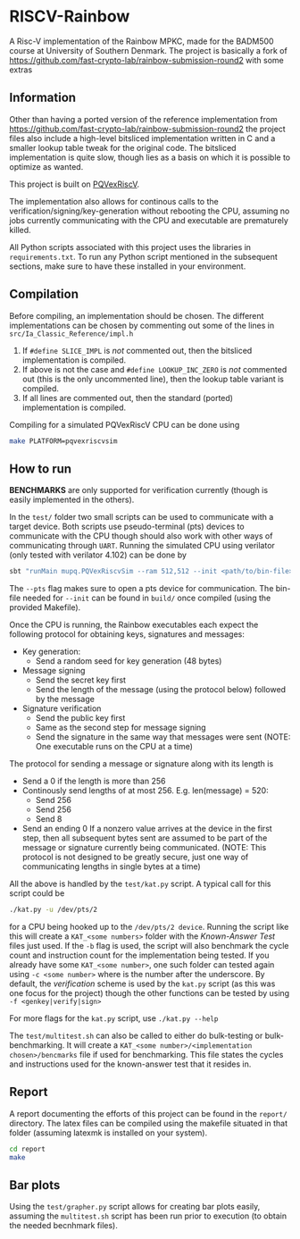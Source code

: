 # RISCV-Rainbow 
A Risc-V implementation of the Rainbow MPKC, made for the BADM500 course at University of Southern Denmark. The project is basically a fork of https://github.com/fast-crypto-lab/rainbow-submission-round2 with some extras
  
## Information   
Other than having a ported version of the reference implementation from
https://github.com/fast-crypto-lab/rainbow-submission-round2 
the project files also include a high-level bitsliced implementation written in C and a smaller lookup table tweak for the original code. The bitsliced implementation is quite slow, though lies as a basis on which it is possible to optimize as wanted.


This project is built on [PQVexRiscV](https://github.com/mupq/pqriscv-vexriscv).

The implementation also allows for continous calls to the verification/signing/key-generation without rebooting the CPU, assuming no jobs currently communicating with the CPU and executable are prematurely killed.

All Python scripts associated with this project uses the libraries in `requirements.txt`. To run any Python script mentioned in the subsequent sections, make sure to have these installed in your environment.

## Compilation
Before compiling, an implementation should be chosen. The different implementations can be chosen by commenting out some of the lines in `src/Ia_Classic_Reference/impl.h`
1. If `#define SLICE_IMPL` is *not* commented out, then the bitsliced implementation is compiled.
2. If above is not the case and `#define LOOKUP_INC_ZERO` is *not* commented out (this is the only uncommented line), then the lookup table variant is compiled.
3. If all lines are commented out, then the standard (ported) implementation is compiled.

Compiling for a simulated PQVexRiscV CPU can be done using
```bash
make PLATFORM=pqvexriscvsim
```

## How to run
**BENCHMARKS** are only supported for verification currently (though is easily implemented in the others).

In the `test/` folder two small scripts can be used to communicate with a target device. Both scripts use pseudo-terminal (pts) devices to communicate with the CPU though should also work with other ways of communicating through `UART`. Running the simulated CPU using verilator (only tested with verilator 4.102) can be done by
```bash
sbt "runMain mupq.PQVexRiscvSim --ram 512,512 --init <path/to/bin-file> --pts"
```
The `--pts` flag makes sure to open a pts device for communication. The bin-file needed for `--init` can be found in `build/` once compiled (using the provided Makefile).

Once the CPU is running, the Rainbow executables each expect the following protocol for obtaining keys, signatures and messages:
* Key generation:
  * Send a random seed for key generation (48 bytes)
* Message signing
  * Send the secret key first
  * Send the length of the message (using the protocol below) followed by the message
* Signature verification
  * Send the public key first
  * Same as the second step for message signing
  * Send the signature in the same way that messages were sent
(NOTE: One executable runs on the CPU at a time)

The protocol for sending a message or signature along with its length is
* Send a 0 if the length is more than 256
* Continously send lengths of at most 256. E.g. len(message) = 520:
  * Send 256
  * Send 256
  * Send 8
* Send an ending 0
If a nonzero value arrives at the device in the first step, then all subsequent bytes sent are assumed to be part of the message or signature currently being communicated. (NOTE: This protocol is not designed to be greatly secure, just one way of communicating lengths in single bytes at a time)

All the above is handled by the `test/kat.py` script. A typical call for this script could be
```bash
./kat.py -u /dev/pts/2
```
 for a CPU being hooked up to  the `/dev/pts/2 device`. Running the script like this will create a `KAT_<some numbers>` folder with the *Known-Answer Test* files just used. If the `-b` flag is used, the script will also benchmark the cycle count and instruction count for the implementation being tested. If you already have some `KAT_<some number>`, one such folder can tested again using `-c <some number>` where *<some number>* is the number after the underscore. By default, the *verification* scheme is used by the `kat.py` script (as this was one focus for the project) though the other functions can be tested by using `-f <genkey|verify|sign>`
  
For more flags for the `kat.py` script, use `./kat.py --help`
  
The `test/multitest.sh` can also be called to either do bulk-testing or bulk-benchmarking. It will create a `KAT_<some number>/<implementation chosen>/bencmarks` file if used for benchmarking. This file states the cycles and instructions used for the known-answer test that it resides in. 

## Report  
A report documenting the efforts of this project can be found in the `report/` directory. The latex files can be compiled using the makefile situated in that folder (assuming latexmk is installed on your system).
```bash 
cd report 
make
```
  
## Bar plots
Using the `test/grapher.py` script allows for creating bar plots easily, assuming the `multitest.sh` script has been run prior to execution (to obtain the needed becnhmark files).

